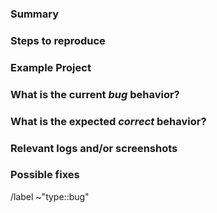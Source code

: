 <!---
Please read this!

Before opening a new issue, make sure to search for keywords in the issues
filtered by the "bug" label:

- https://gitlab.com/yailab/prometheusml/-/issues?label_name%5B%5D=type%3A%3Abug

and verify the issue you're about to submit isn't a duplicate.
--->

### Summary

<!-- Summarize the bug encountered concisely. -->

### Steps to reproduce

<!-- Describe how one can reproduce the issue - this is very important. Please use an ordered list. -->

### Example Project

<!-- If possible, please create an example project here that exhibits the problematic 
behavior, and link to it here in the bug report. If you are using an older version of PrometheusML, this 
will also determine whether the bug is fixed in a more recent version.   

Check the following StackOverflow discussion on how to create a minimal, reproducible example: 
https://stackoverflow.com/help/minimal-reproducible-example -->

### What is the current *bug* behavior?

<!-- Describe what actually happens. -->

### What is the expected *correct* behavior?

<!-- Describe what you should see instead. -->

### Relevant logs and/or screenshots

<!-- Paste any relevant logs - please use code blocks (```) to format console output, logs, and code
 as it's tough to read otherwise. -->

### Possible fixes

<!-- If you can, link to the line of code that might be responsible for the problem. -->

/label ~"type::bug"
